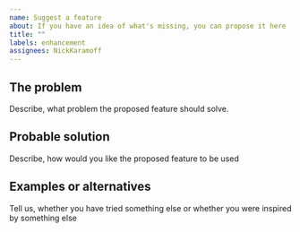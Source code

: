 ```yaml
---
name: Suggest a feature
about: If you have an idea of what's missing, you can propose it here
title: ""
labels: enhancement
assignees: NickKaramoff
---
```


## The problem

Describe, what problem the proposed feature should solve.

## Probable solution

Describe, how would you like the proposed feature to be used

## Examples or alternatives

Tell us, whether you have tried something else or whether you were inspired by something else
